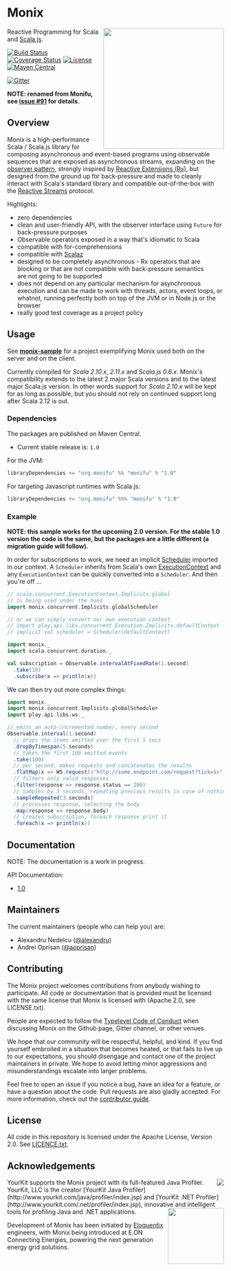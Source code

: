 # Monix

<img src="https://raw.githubusercontent.com/wiki/monifu/monix/assets/monifu-square.png" align="right" width="280" />

Reactive Programming for Scala and [Scala.js](http://www.scala-js.org/).

[![Build Status](https://travis-ci.org/monifu/monix.svg?branch=master)](https://travis-ci.org/monifu/monix)
[![Coverage Status](http://codecov.io/github/monifu/monix/coverage.svg?branch=master)](http://codecov.io/github/monifu/monix?branch=master)
[![License](http://img.shields.io/:license-Apache%202-red.svg)](http://www.apache.org/licenses/LICENSE-2.0.txt)
[![Maven Central](https://maven-badges.herokuapp.com/maven-central/org.monifu/monifu_2.11/badge.svg)](https://maven-badges.herokuapp.com/maven-central/org.monifu/monifu_2.11)

[![Gitter](https://badges.gitter.im/Join%20Chat.svg)](https://gitter.im/monifu/monix?utm_source=badge&utm_medium=badge&utm_campaign=pr-badge&utm_content=badge)

**NOTE: renamed from Monifu, see [issue #91](https://github.com/monifu/monix/issues/91) for details.**

## Overview

Monix is a high-performance Scala / Scala.js library for
composing asynchronous and event-based programs using observable sequences
that are exposed as asynchronous streams, expanding on the
[observer pattern](https://en.wikipedia.org/wiki/Observer_pattern),
strongly inspired by [Reactive Extensions (Rx)](http://reactivex.io/),
but designed from the ground up  for back-pressure and made to cleanly interact
with Scala's standard library and compatible out-of-the-box with the
[Reactive Streams](http://www.reactive-streams.org/) protocol.

Highlights:

- zero dependencies
- clean and user-friendly API, with the observer interface using `Future` for back-pressure purposes
- Observable operators exposed in a way that's idiomatic to Scala
- compatible with for-comprehensions
- compatible with [Scalaz](https://github.com/scalaz/scalaz)
- designed to be completely asynchronous - Rx operators that are
  blocking or that are not compatible with back-pressure semantics  
  are not going to be supported
- does not depend on any particular mechanism for asynchronous
  execution and can be made to work with threads, actors, event loops,
  or whatnot, running perfectly both on top of the JVM or in Node.js
  or the browser
- really good test coverage as a project policy

## Usage

See **[monix-sample](https://github.com/monifu/monix-sample)** for
a project exemplifying Monix used both on the server and on the client.

Currently compiled for  *Scala 2.10.x*, *2.11.x* and *Scala.js 0.6.x*.
Monix's compatibility extends to the latest 2 major Scala versions and
to the latest major Scala.js version. In other words support for *Scala 2.10.x*
will be kept for as long as possible, but you should not rely on continued
support long after Scala 2.12 is out.

### Dependencies

The packages are published on Maven Central.

- Current stable release is: `1.0`

For the JVM:

```scala
libraryDependencies += "org.monifu" %% "monifu" % "1.0"
```

For targeting Javascript runtimes with Scala.js:

```scala
libraryDependencies += "org.monifu" %%% "monifu" % "1.0"
```

### Example

**NOTE: this sample works for the upcoming 2.0 version. For the stable 1.0 version the code is
the same, but the packages are a little different (a migration guide will follow).**

In order for subscriptions to work, we need an implicit
[Scheduler](shared/src/main/scala/monix/concurrent/Scheduler.scala#L33) imported in our
context. A `Scheduler` inherits from Scala's own [ExecutionContext](http://www.scala-lang.org/api/current/index.html#scala.concurrent.ExecutionContext)
and any `ExecutionContext` can be quickly converted into a `Scheduler`.
And then you're off ...

```scala
// scala.concurrent.ExecutionContext.Implicits.global
// is being used under the hood
import monix.concurrent.Implicits.globalScheduler

// or we can simply convert our own execution context
// import play.api.libs.concurrent.Execution.Implicits.defaultContext
// implicit val scheduler = Scheduler(defaultContext)

import monix._
import scala.concurrent.duration._

val subscription = Observable.intervalAtFixedRate(1.second)
  .take(10)
  .subscribe(x => println(x))
```

We can then try out more complex things:

```scala
import monix._
import monix.concurrent.Implicits.globalScheduler
import play.api.libs.ws._

// emits an auto-incremented number, every second
Observable.interval(1.second)
  // drops the items emitted over the first 5 secs
  .dropByTimespan(5.seconds)
  // takes the first 100 emitted events  
  .take(100)
  // per second, makes requests and concatenates the results
  .flatMap(x => WS.request(s"http://some.endpoint.com/request?tick=$x").get())
  // filters only valid responses
  .filter(response => response.status == 200)
  // samples by 3 seconds, repeating previous results in case of nothing new
  .sampleRepeated(3.seconds)
  // processes response, selecting the body
  .map(response => response.body)
  // creates subscription, foreach response print it
  .foreach(x => println(x))
```

## Documentation

NOTE: The documentation is a work in progress.

API Documentation:

- [1.0](http://monix.io/api/1.0/)

## Maintainers

The current maintainers (people who can help you) are:

- Alexandru Nedelcu ([@alexandru](https://github.com/alexandru))
- Andrei Oprisan ([@aoprisan](https://github.com/aoprisan))

## Contributing

The Monix project welcomes contributions from anybody wishing to participate.
All code or documentation that is provided must be licensed with the same
license that Monix is licensed with (Apache 2.0, see LICENSE.txt).

People are expected to follow the [Typelevel Code of Conduct](http://typelevel.org/conduct.html)
when discussing Monix on the Github page, Gitter channel, or other venues.

We hope that our community will be respectful, helpful, and kind. If you find
yourself embroiled in a situation that becomes heated, or that fails to live up
to our expectations, you should disengage and contact one of the project maintainers
in private. We hope to avoid letting minor aggressions and misunderstandings
escalate into larger problems.

Feel free to open an issue if you notice a bug, have an idea for a feature, or
have a question about the code. Pull requests are also gladly accepted. For more information,
check out the [contributor guide](CONTRIBUTING.md).

## License

All code in this repository is licensed under the Apache License, Version 2.0.
See [LICENCE.txt](./LICENSE.txt).

## Acknowledgements

<img src="https://raw.githubusercontent.com/wiki/monifu/monix/assets/yklogo.png" align="right" />
YourKit supports the Monix project with its full-featured Java Profiler.
YourKit, LLC is the creator [YourKit Java Profiler](http://www.yourkit.com/java/profiler/index.jsp)
and [YourKit .NET Profiler](http://www.yourkit.com/.net/profiler/index.jsp),
innovative and intelligent tools for profiling Java and .NET applications.

<img src="https://raw.githubusercontent.com/wiki/monifu/monix/assets/logo-eloquentix@2x.png" align="right" width="130" />

Development of Monix has been initiated by [Eloquentix](http://eloquentix.com/)
engineers, with Monix being introduced at E.ON Connecting Energies,
powering the next generation energy grid solutions.

